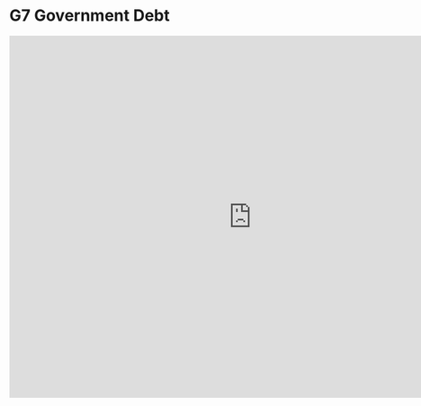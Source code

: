 # G7 Government Debt 
<iframe src="https://data.oecd.org/chart/6S2M" width="860" height="645" style="border: 0" mozallowfullscreen="true" webkitallowfullscreen="true" allowfullscreen="true"><a href="https://data.oecd.org/chart/6S2M" target="_blank">OECD Chart: General government debt, Total, % of GDP, Annual, 2021</a></iframe>
